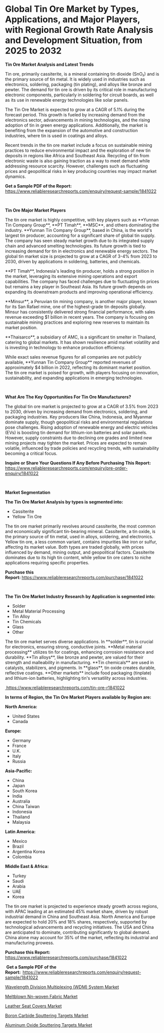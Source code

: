 <p><h1>Global Tin Ore Market by Types, Applications, and Major Players, with Regional Growth Rate Analysis and Development Situation, from 2025 to 2032</h1></p><p><strong>Tin Ore Market Analysis and Latest Trends</strong></p>
<p><p>Tin ore, primarily cassiterite, is a mineral containing tin dioxide (SnO₂) and is the primary source of tin metal. It is widely used in industries such as electronics, soldering, packaging (tin plating), and alloys like bronze and pewter. The demand for tin ore is driven by its critical role in manufacturing electronic components, particularly in soldering for circuit boards, as well as its use in renewable energy technologies like solar panels.</p><p>The Tin Ore Market is expected to grow at a CAGR of 5.1% during the forecast period. This growth is fueled by increasing demand from the electronics sector, advancements in mining technologies, and the rising adoption of tin in green energy applications. Additionally, the market is benefiting from the expansion of the automotive and construction industries, where tin is used in coatings and alloys.</p><p>Recent trends in the tin ore market include a focus on sustainable mining practices to reduce environmental impact and the exploration of new tin deposits in regions like Africa and Southeast Asia. Recycling of tin from electronic waste is also gaining traction as a way to meet demand while addressing resource scarcity. However, challenges such as fluctuating prices and geopolitical risks in key producing countries may impact market dynamics.</p></p>
<p><strong>Get a Sample PDF of the Report:&nbsp;</strong> <a href="https://www.reliableresearchreports.com/enquiry/request-sample/1841022?utm_campaign=32&utm_medium=2&utm_source=Github&utm_content=ia&utm_term=30012025&utm_id=tin-ore">https://www.reliableresearchreports.com/enquiry/request-sample/1841022</a></p>
<p>&nbsp;</p>
<p><strong>Tin Ore Major Market Players</strong></p>
<p><p>The tin ore market is highly competitive, with key players such as **Yunnan Tin Company Group**, **PT Timah**, **MSC**, and others dominating the industry. **Yunnan Tin Company Group**, based in China, is the world's largest tin producer, accounting for a significant share of global tin supply. The company has seen steady market growth due to its integrated supply chain and advanced smelting technologies. Its future growth is tied to increasing demand for tin in electronics and renewable energy sectors. The global tin market size is projected to grow at a CAGR of 3-4% from 2023 to 2030, driven by applications in soldering, batteries, and chemicals.</p><p>**PT Timah**, Indonesia's leading tin producer, holds a strong position in the market, leveraging its extensive mining operations and export capabilities. The company has faced challenges due to fluctuating tin prices but remains a key player in Southeast Asia. Its future growth depends on expanding its downstream products and improving operational efficiency.</p><p>**Minsur**, a Peruvian tin mining company, is another major player, known for its San Rafael mine, one of the highest-grade tin deposits globally. Minsur has consistently delivered strong financial performance, with sales revenue exceeding $1 billion in recent years. The company is focusing on sustainable mining practices and exploring new reserves to maintain its market position.</p><p>**Thaisarco**, a subsidiary of AMC, is a significant tin smelter in Thailand, catering to global markets. It has shown resilience amid market volatility and is investing in technology to enhance production efficiency.</p><p>While exact sales revenue figures for all companies are not publicly available, **Yunnan Tin Company Group** reported revenues of approximately $4 billion in 2022, reflecting its dominant market position. The tin ore market is poised for growth, with players focusing on innovation, sustainability, and expanding applications in emerging technologies.</p></p>
<p>&nbsp;</p>
<p><strong>What Are The Key Opportunities For Tin Ore Manufacturers?</strong></p>
<p><p>The global tin ore market is projected to grow at a CAGR of 3.5% from 2023 to 2030, driven by increasing demand from electronics, soldering, and packaging industries. Key producers like China, Indonesia, and Myanmar dominate supply, though geopolitical risks and environmental regulations pose challenges. Rising adoption of renewable energy and electric vehicles (EVs) is boosting tin demand for lithium-ion batteries and solar panels. However, supply constraints due to declining ore grades and limited new mining projects may tighten the market. Prices are expected to remain volatile, influenced by trade policies and recycling trends, with sustainability becoming a critical focus.</p></p>
<p><strong>Inquire or Share Your Questions If Any Before Purchasing This Report:</strong> <a href="https://www.reliableresearchreports.com/enquiry/pre-order-enquiry/1841022?utm_campaign=32&utm_medium=2&utm_source=Github&utm_content=ia&utm_term=30012025&utm_id=tin-ore">https://www.reliableresearchreports.com/enquiry/pre-order-enquiry/1841022</a></p>
<p>&nbsp;</p>
<p><strong>Market Segmentation</strong></p>
<p><strong>The Tin Ore Market Analysis by types is segmented into:</strong></p>
<p><ul><li>Cassiterite</li><li>Yellow Tin Ore</li></ul></p>
<p><p>The tin ore market primarily revolves around cassiterite, the most common and economically significant tin-bearing mineral. Cassiterite, a tin oxide, is the primary source of tin metal, used in alloys, soldering, and electronics. Yellow tin ore, a less common variant, contains impurities like iron or sulfur, affecting its market value. Both types are traded globally, with prices influenced by demand, mining output, and geopolitical factors. Cassiterite dominates due to its high tin content, while yellow tin ore caters to niche applications requiring specific properties.</p></p>
<p><strong>Purchase this Report:&nbsp;</strong><a href="https://www.reliableresearchreports.com/purchase/1841022?utm_campaign=32&utm_medium=2&utm_source=Github&utm_content=ia&utm_term=30012025&utm_id=tin-ore">https://www.reliableresearchreports.com/purchase/1841022</a></p>
<p>&nbsp;</p>
<p><strong>The Tin Ore Market Industry Research by Application is segmented into:</strong></p>
<p><ul><li>Solder</li><li>Metal Material Processing</li><li>Tin Alloy</li><li>Tin Chemicals</li><li>Glass</li><li>Other</li></ul></p>
<p><p>The tin ore market serves diverse applications. In **solder**, tin is crucial for electronics, ensuring strong, conductive joints. **Metal material processing** utilizes tin for coatings, enhancing corrosion resistance and durability. **Tin alloys**, like bronze and pewter, are valued for their strength and malleability in manufacturing. **Tin chemicals** are used in catalysts, stabilizers, and pigments. In **glass**, tin oxide creates durable, reflective coatings. **Other markets** include food packaging (tinplate) and lithium-ion batteries, highlighting tin's versatility across industries.</p></p>
<p><a href="https://www.reliableresearchreports.com/tin-ore-r1841022?utm_campaign=32&utm_medium=2&utm_source=Github&utm_content=ia&utm_term=30012025&utm_id=tin-ore">&nbsp;https://www.reliableresearchreports.com/tin-ore-r1841022</a></p>
<p><strong>In terms of Region, the Tin Ore Market Players available by Region are:</strong></p>
<p>
    <p> <strong> North America: </strong>
        <ul>
            <li>United States</li>
            <li>Canada</li>
        </ul>
        </p> 
    <p> <strong> Europe: </strong>
        <ul>
            <li>Germany</li>
            <li>France</li>
            <li>U.K.</li>
            <li>Italy</li>
            <li>Russia</li>
        </ul>
        </p> 
    <p> <strong> Asia-Pacific: </strong>
        <ul>
            <li>China</li>
            <li>Japan</li>
            <li>South Korea</li>
            <li>India</li>
            <li>Australia</li>
            <li>China Taiwan</li>
            <li>Indonesia</li>
            <li>Thailand</li>
            <li>Malaysia</li>
        </ul>
        </p> 
    <p> <strong> Latin America: </strong>
        <ul>
            <li>Mexico</li>
            <li>Brazil</li>
            <li>Argentina Korea</li>
            <li>Colombia</li>
        </ul>
        </p> 
    <p> <strong> Middle East & Africa: </strong>
        <ul>
            <li>Turkey</li>
            <li>Saudi</li>
            <li>Arabia</li>
            <li>UAE</li>
            <li>Korea</li>
        </ul>
    </p>
    </p>
<p><p>The tin ore market is projected to experience steady growth across regions, with APAC leading at an estimated 45% market share, driven by robust industrial demand in China and Southeast Asia. North America and Europe are expected to hold 20% and 18% shares, respectively, supported by technological advancements and recycling initiatives. The USA and China are anticipated to dominate, contributing significantly to global demand. China alone may account for 35% of the market, reflecting its industrial and manufacturing prowess.</p></p>
<p><strong>Purchase this Report: </strong><a href="https://www.reliableresearchreports.com/purchase/1841022?utm_campaign=32&utm_medium=2&utm_source=Github&utm_content=ia&utm_term=30012025&utm_id=tin-ore">https://www.reliableresearchreports.com/purchase/1841022</a></p>
<p>&nbsp;<strong>Get a Sample PDF of the Report:&nbsp;&nbsp;</strong><a href="https://www.reliableresearchreports.com/enquiry/request-sample/1841022?utm_campaign=32&utm_medium=2&utm_source=Github&utm_content=ia&utm_term=30012025&utm_id=tin-ore">https://www.reliableresearchreports.com/enquiry/request-sample/1841022</a></p>
<p><strong></strong></p>
<p><p><a href="https://www.linkedin.com/pulse/value-segment-market-share-analysis-wavelength-division-multiplexing-yvxhc?utm_campaign=32&utm_medium=2&utm_source=Github&utm_content=ia&utm_term=30012025&utm_id=tin-ore">Wavelength Division Multiplexing (WDM) System Market</a></p><p><a href="https://www.linkedin.com/pulse/report-covers-meltblown-nn-woven-fabric-market-basisof-value-cfclf?utm_campaign=32&utm_medium=2&utm_source=Github&utm_content=ia&utm_term=30012025&utm_id=tin-ore">Meltblown Nn-woven Fabric Market</a></p><p><a href="https://www.linkedin.com/pulse/identifying-growth-drivers-comprehensive-analysis-leather-seat-m9ljc?utm_campaign=32&utm_medium=2&utm_source=Github&utm_content=ia&utm_term=30012025&utm_id=tin-ore">Leather Seat Covers Market</a></p><p><a href="https://www.linkedin.com/pulse/global-growth-boron-carbide-sputtering-targets-market-projected-ocl6e?utm_campaign=32&utm_medium=2&utm_source=Github&utm_content=ia&utm_term=30012025&utm_id=tin-ore">Boron Carbide Sputtering Targets Market</a></p><p><a href="https://www.linkedin.com/pulse/forecast-report-aluminum-oxide-sputtering-targets-industry-expected-sxdae?utm_campaign=32&utm_medium=2&utm_source=Github&utm_content=ia&utm_term=30012025&utm_id=tin-ore">Aluminum Oxide Sputtering Targets Market</a></p></p>